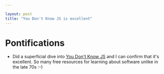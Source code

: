 ```yaml
---

layout: post
title: "You Don't Know JS is excellent"
---
```


# Pontifications

* Did a superficial dive into [You Don't Know JS](https://github.com/getify/You-Dont-Know-JS) and I can confirm that it's excellent. So many free resources for learning about software unlike in the late 70s :-)

